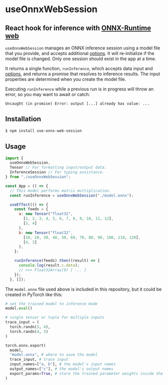 # useOnnxWebSession

## React hook for inference with [ONNX-Runtime web](https://onnxruntime.ai/docs/api/js/index.html)

`useOnnxWebSession` manages an ONNX inference session using a model file that you provide, and accepts additional [options](https://onnxruntime.ai/docs/api/js/interfaces/InferenceSession.SessionOptions.html). It will re-initialize if the model file is changed. Only one session should exist in the app at a time.

It returns a single function, `runInference`, which accepts data input and [options](https://onnxruntime.ai/docs/api/js/interfaces/InferenceSession.RunOptions.html), and returns a promise that resolves to inference results. The input properties are determined when you create the model file.

Executing `runInference` while a previous run is in progress will throw an error, so you may want to await or catch:

```
Uncaught (in promise) Error: output [...] already has value: ...
```

## Installation

```bash
$ npm install use-onnx-web-session
```

## Usage

```javascript
import {
  useOnnxWebSession,
  Tensor // For formatting input/output data.
  InferenceSession // For typing assistance.
} from "./useOnnxWebSession";

const App = () => {
  // This model performs matrix multiplication.
  const runInference = useOnnxWebSession("./model.onnx");

  useEffect(() => {
    const feeds = {
      a: new Tensor("float32",
        [1, 2, 3, 4, 5, 6, 7, 8, 9, 10, 11, 12],
        [3, 4]
      ),
      b: new Tensor("float32",
        [10, 20, 30, 40, 50, 60, 70, 80, 90, 100, 110, 120],
        [4, 3]
      ),
    };

    runInference(feeds).then((result) => {
      console.log(result.c.data);
      // >>> Float32Array(9) [ ... ]
    });
  }, []);
```

The `model.onnx` file used above is included in this repository, but it could be created in PyTorch like this:

```python
# set the trained model to inference mode
model.eval()

# single tensor or tuple for multiple inputs
trace_input = (
  torch.randn(3, 4),
  torch.randn(4, 3)
)

torch.onnx.export(
  model,
  "model.onnx", # where to save the model
  trace_input, # trace input
  input_names=["a, b"], # the model's input names
  output_names=["c"], # the model's output names
  export_params=True, # store the trained parameter weights inside the model file
)
```

